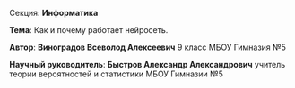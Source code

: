 Секция: **Информатика**

**Тема**: Как и почему работает нейросеть.

**Автор**: **Виноградов Всеволод Алексеевич** 9 класс МБОУ Гимназия №5

**Научный руководитель**: **Быстров Александр Александрович** учитель теории вероятностей и статистики МБОУ Гимназии №5
